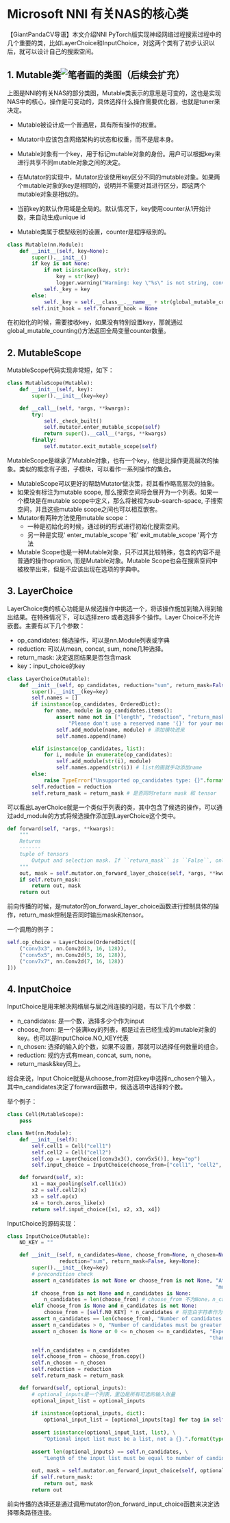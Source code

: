 # Microsoft NNI 有关NAS的核心类

【GiantPandaCV导语】本文介绍NNI PyTorch版实现神经网络过程搜索过程中的几个重要的类，比如LayerChoice和InputChoice，对这两个类有了初步认识以后，就可以设计自己的搜索空间。

## 1. Mutable类![笔者画的类图（后续会扩充）](https://img-blog.csdnimg.cn/20210302194126193.png?x-oss-process=image/watermark,type_ZmFuZ3poZW5naGVpdGk,shadow_10,text_Y3NkbkBwcHJw,size_16,color_FFFFFF,t_70)



上图是NNI的有关NAS的部分类图，Mutable类表示的意思是可变的，这也是实现NAS中的核心，操作是可变动的，具体选择什么操作需要优化器，也就是tuner来决定。

- Mutable被设计成一个普通层，具有所有操作的权重。

- Mutator中应该包含网络架构的状态和权重，而不是层本身。

- Mutable对象有一个key，用于标记mutable对象的身份。用户可以根据key来进行共享不同mutable对象之间的决定。

- 在Mutator的实现中，Mutator应该使用key区分不同的mutable对象。如果两个mutable对象的key是相同的，说明并不需要对其进行区分，即这两个mutable对象是相似的。

- 当前key的默认作用域是全局的。默认情况下，key使用counter从1开始计数，来自动生成unique id
- Mutable类属于模型级别的设置，counter是程序级别的。

```python
class Mutable(nn.Module):
    def __init__(self, key=None):
        super().__init__()
        if key is not None:
            if not isinstance(key, str):
                key = str(key)
                logger.warning("Warning: key \"%s\" is not string, converted to string.", key)
            self._key = key
        else:
            self._key = self.__class__.__name__ + str(global_mutable_counting())
        self.init_hook = self.forward_hook = None
```

在初始化的时候，需要接收key，如果没有特别设置key，那就通过global_mutable_counting()方法返回全局变量counter数量。

## 2. MutableScope

MutableScope代码实现非常短，如下：

```python
class MutableScope(Mutable):
    def __init__(self, key):
        super().__init__(key=key)

    def __call__(self, *args, **kwargs):
        try:
            self._check_built()
            self.mutator.enter_mutable_scope(self)
            return super().__call__(*args, **kwargs)
        finally:
            self.mutator.exit_mutable_scope(self)
```

MutableScope是继承了Mutable对象，也有一个key，他是比操作更高层次的抽象。类似的概念有子图，子模块，可以看作一系列操作的集合。

- MutableScope可以更好的帮助Mutator做决策，将其看作略高层次的抽象。
- 如果没有标注为mutable scope, 那么搜索空间将会展开为一个列表。如果一个模块是在mutable scope中定义，那么将被视为sub-search-space, 子搜索空间，并且这些mutable scope之间也可以相互嵌套。
- Mutator有两种方法使用mutable scope：
  - 一种是初始化的时候，通过树的形式进行初始化搜索空间。
  - 另一种是实现' enter_mutable_scope '和' exit_mutable_scope '两个方法
- Mutable Scope也是一种Mutable对象，只不过其比较特殊，包含的内容不是普通的操作opration, 而是Mutable对象。Mutable Scope也会在搜索空间中被枚举出来，但是不应该出现在选项的字典中。

## 3. LayerChoice

LayerChoice类的核心功能是从候选操作中挑选一个，将该操作施加到输入得到输出结果。在特殊情况下，可以选择zero 或者选择多个操作。Layer Choice不允许嵌套。主要有以下几个参数：

- op_candidates: 候选操作，可以是nn.Module列表或字典
- reduction: 可以从mean, concat, sum, none几种选择。
- return_mask: 决定返回结果是否包含mask
- key：input_choice的key

```python
class LayerChoice(Mutable):
    def __init__(self, op_candidates, reduction="sum", return_mask=False, key=None):
        super().__init__(key=key)
        self.names = []
        if isinstance(op_candidates, OrderedDict):
            for name, module in op_candidates.items():
                assert name not in ["length", "reduction", "return_mask", "_key", "key", "names"], \
                    "Please don't use a reserved name '{}' for your module.".format(name)
                self.add_module(name, module) # 添加模块进来
                self.names.append(name)

        elif isinstance(op_candidates, list): 
            for i, module in enumerate(op_candidates):
                self.add_module(str(i), module)
                self.names.append(str(i)) # list的画就手动添加name
        else:
            raise TypeError("Unsupported op_candidates type: {}".format(type(op_candidates)))
        self.reduction = reduction
        self.return_mask = return_mask # 是否同时return mask 和 tensor
```

可以看出LayerChoice就是一个类似于列表的类，其中包含了候选的操作，可以通过add_module的方式将候选操作添加到LayerChoice这个类中。

```python
def forward(self, *args, **kwargs):
    """
    Returns
    -------
    tuple of tensors
        Output and selection mask. If ``return_mask`` is ``False``, only output is returned.
    """
    out, mask = self.mutator.on_forward_layer_choice(self, *args, **kwargs)
    if self.return_mask:
        return out, mask
    return out
```

前向传播的时候，是mutator的on_forward_layer_choice函数进行控制具体的操作，return_mask控制是否同时输出mask和tensor。

一个调用的例子：

```python
self.op_choice = LayerChoice(OrderedDict([
    ("conv3x3", nn.Conv2d(3, 16, 128)),
    ("conv5x5", nn.Conv2d(5, 16, 128)),
    ("conv7x7", nn.Conv2d(7, 16, 128))
]))
```

## 4. InputChoice

InputChoice是用来解决网络层与层之间连接的问题，有以下几个参数：

- n_candidates: 是一个数，选择多少个作为input
- choose_from: 是一个装满key的列表，都是过去已经生成的mutable对象的key。也可以是InputChoice.NO_KEY代表
- n_chosen: 选择的输入的个数，如果不设置，那就可以选择任何数量的组合。
- reduction: 规约方式有mean, concat, sum, none。
- return_mask&key同上。

综合来说，Input Choice就是从choose_from对应key中选择n_chosen个输入， 其中n_candidates决定了forward函数中，候选选项中选择的个数。

举个例子：

```python
class Cell(MutableScope):
    pass

class Net(nn.Module):
    def __init__(self):
        self.cell1 = Cell("cell1")
        self.cell2 = Cell("cell2")
        self.op = LayerChoice([conv3x3(), conv5x5()], key="op")
        self.input_choice = InputChoice(choose_from=["cell1", "cell2", "op", InputChoice.NO_KEY])

    def forward(self, x):
        x1 = max_pooling(self.cell1(x))
        x2 = self.cell2(x)
        x3 = self.op(x)
        x4 = torch.zeros_like(x)
        return self.input_choice([x1, x2, x3, x4])
```

InputChoice的源码实现：

```python
class InputChoice(Mutable):
    NO_KEY = ""

    def __init__(self, n_candidates=None, choose_from=None, n_chosen=None,
                 reduction="sum", return_mask=False, key=None):
        super().__init__(key=key)
        # precondition check
        assert n_candidates is not None or choose_from is not None, "At least one of `n_candidates` and `choose_from`" \
                                                                    "must be not None."
        if choose_from is not None and n_candidates is None:
            n_candidates = len(choose_from) # choose_from 不为None，n_candidate就是其长度
        elif choose_from is None and n_candidates is not None:
            choose_from = [self.NO_KEY] * n_candidates # 将空白字符串作为key
        assert n_candidates == len(choose_from), "Number of candidates must be equal to the length of `choose_from`."
        assert n_candidates > 0, "Number of candidates must be greater than 0."
        assert n_chosen is None or 0 <= n_chosen <= n_candidates, "Expected selected number must be None or no more " \
                                                                  "than number of candidates."

        self.n_candidates = n_candidates
        self.choose_from = choose_from.copy()
        self.n_chosen = n_chosen
        self.reduction = reduction
        self.return_mask = return_mask

    def forward(self, optional_inputs):
        # optional_inputs是一个列表，里边是所有可选的输入张量
        optional_input_list = optional_inputs
        
        if isinstance(optional_inputs, dict):
            optional_input_list = [optional_inputs[tag] for tag in self.choose_from]
            
        assert isinstance(optional_input_list, list), \
            "Optional input list must be a list, not a {}.".format(type(optional_input_list))
            
        assert len(optional_inputs) == self.n_candidates, \
            "Length of the input list must be equal to number of candidates."
            
        out, mask = self.mutator.on_forward_input_choice(self, optional_input_list)
        if self.return_mask:
            return out, mask
        return out

```

前向传播的选择还是通过调用mutator的on_forward_input_choice函数来决定选择哪条路径连接。